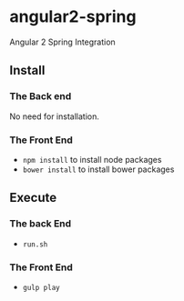 # angular2-spring
Angular 2 Spring Integration

## Install

### The Back end

No need for installation.

### The Front End

* `npm install` to install node packages
* `bower install` to install bower packages

## Execute

### The back End

* `run.sh`

### The Front End

* `gulp play`



